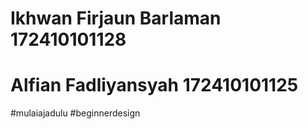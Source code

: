 # Ikhwan Firjaun Barlaman 172410101128
# Alfian Fadliyansyah 172410101125
#mulaiajadulu 
#beginnerdesign

